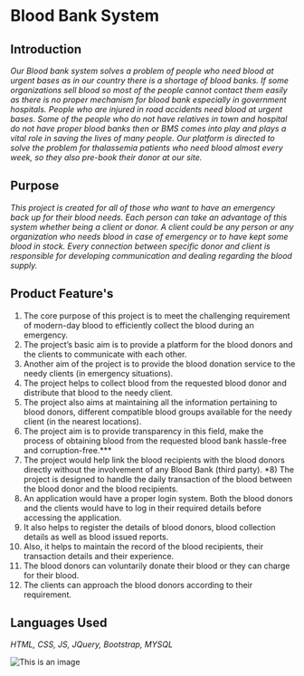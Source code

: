 # Blood Bank System
## Introduction
*Our Blood bank system solves a problem of people who need blood at urgent
bases as in our country there is a shortage of blood banks. If some organizations
sell blood so most of the people cannot contact them easily as there is no proper
mechanism for blood bank especially in government hospitals. People who are
injured in road accidents need blood at urgent bases. Some of the people who do
not have relatives in town and hospital do not have proper blood banks then or
BMS comes into play and plays a vital role in saving the lives of many people. Our
platform is directed to solve the problem for thalassemia patients who need
blood almost every week, so they also pre-book their donor at our site.*

## Purpose
*This project is created for all of those who want to have an emergency
back up for their blood needs. Each person can take an advantage of this
system whether being a client or donor. A client could be any person or
any organization who needs blood in case of emergency or to have kept
some blood in stock. Every connection between specific donor and client
is responsible for developing communication and dealing regarding the
blood supply.*

## Product Feature's
1) The core purpose of this project is to meet the challenging
requirement of modern-day blood to efficiently collect the blood during an
emergency.
2) The project’s basic aim is to provide a platform for the blood donors
and the clients to communicate with each other.
3) Another aim of the project is to provide the blood donation service to
the needy clients (in emergency situations).
4) The project helps to collect blood from the requested blood donor
and distribute that blood to the needy client.
5) The project also aims at maintaining all the information pertaining to
blood donors, different compatible blood groups available for the needy
client (in the nearest locations).
6) The project aim is to provide transparency in this field, make the
process of obtaining blood from the requested blood bank hassle-free and
corruption-free.***
7) The project would help link the blood recipients with the blood
donors directly without the involvement of any Blood Bank (third party).
*8) The project is designed to handle the daily transaction of the blood
between the blood donor and the blood recipients.
9) An application would have a proper login system. Both the blood
donors and the clients would have to log in their required details before
accessing the application.
10) It also helps to register the details of blood donors, blood collection
details as well as blood issued reports.
11) Also, it helps to maintain the record of the blood recipients, their
transaction details and their experience.
12) The blood donors can voluntarily donate their blood or they can
charge for their blood.
13) The clients can approach the blood donors according to their
requirement.

## Languages Used
*HTML, CSS, JS, JQuery, Bootstrap, MYSQL*

![This is an image](https://drive.google.com/file/d/1pi4tM6pL2ucNQZQOokbLvbTmlA8ZgMVo/view?usp=sharing)
